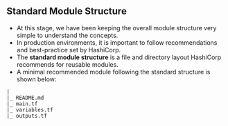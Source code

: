 ## Standard Module Structure
- At this stage, we have been keeping the overall module structure very simple to understand the concepts.
- In production environments, it is important to follow recommendations and best-practice set by HashiCorp.
- The **standard module structure** is a file and directory layout HashiCorp recommends for reusable modules.
- A minimal recommended module following the standard structure is shown below:
```
|
|_ README.md
|_ main.tf
|_ variables.tf
|_ outputs.tf
```
